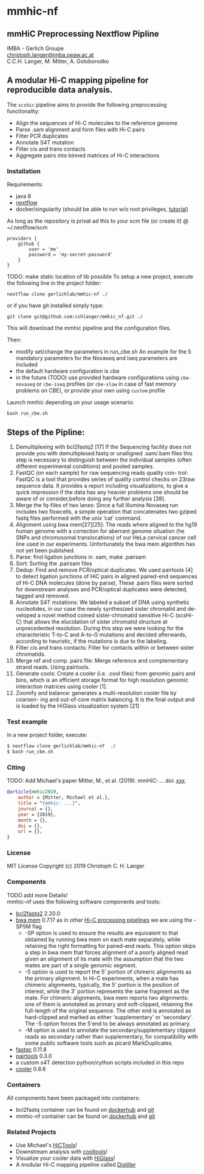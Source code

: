 # mmhic-nf
## mmHiC Preprocessing Nextflow Pipline
IMBA - Gerlich Groupe <br>
christoph.langer@imba.oeaw.ac.at <br>
C.C.H. Langer, M. Mitter, A. Goloborodko

## A modular Hi-C mapping pipeline for reproducible data analysis.

The `scshic` pipeline aims to provide the following preprocessing functionality:

- Align the sequences of Hi-C molecules to the reference genome
- Parse .sam alignment and form files with Hi-C pairs
- Filter PCR duplicates
- Annotate S4T mutation
- Filter cis and trans contacts
- Aggregate pairs into binned matrices of Hi-C interactions

### Installation

Requirements:

- java 8
- [nextflow](https://www.nextflow.io/)
- docker/singularity (should be able to run w/o root privileges, 
[tutorial](https://www.digitalocean.com/community/tutorials/how-to-install-and-use-docker-on-ubuntu-16-04))

As long as the repository is privat ad this to your scm file (or create it) @ ~/.nextflow/scm
```
providers {
    github {
        user = 'me'
        password = 'my-secret-password'
    }
}
```
TODO: make static location of lib possible
To setup a new project, execute the following line in the project folder:

```
nextflow clone gerlichlab/mmhic-nf ./
```

or if you have git installed simply type:

```
git clone git@github.com:cchlanger/mmhic_nf.git ./
```

This will download the mmhic pipeline and the configuration files.

Then:

- modify set/change the parameters in run_cbe.sh
    An example for the 5 mandatory parameters for the Novaseq and Iseq parameters are included
- the default hardware configuration is cbe
- in the future (TODO) use provided hardware configurations using `cbe-novaseq` or `cbe-iseq` profiles (or `cbe-slow` in case of fast memory problems on CBE), or provide your own using `custom` profile

Launch mmhic depending on your usage scenario:

```
bash run_cbe.sh
```

## Steps of the Pipline:
1. Demultiplexing with bcl2fastq2 [17] 
If the Sequencing facility does
not provide you with demultiplexed.fastq or unalligned .sam/.bam files
this step is necessary to distinguish between the individual samples (often
different experimental conditions) and pooled samples.
2. FastQC (on each sample) for raw sequencing reads quality con-
trol: FastQC is a tool that provides series of quality control checks on
23raw sequence data. It provides a report including visualizations, to give a
quick impression if the data has any heavier problems one should be aware
of or consider,before doing any further analysis [39].
3. Merge the fq-files of two lanes: Since a full Illumina Novaseq run
includes two flowcells, a simple operation that concatenates two gziped
fastq files performed with the unix ’cat’ command.
4. Alignment using bwa mem[27][25]: The reads where aligned to the
hg19 human genome with a correction for aberrant genome situation (he
SNPs and chromosomal translocations) of our HeLa cervical cancer cell
line used in our experiments. Unfortunately the bwa mem algorithm has
not yet been published.
5. Parse: find ligation junctions in .sam, make .pairsam
6. Sort: Sorting the .pairsam files
7. Dedup: Find and remove PCR/optical duplicates. We used pairtools [4]
to detect ligation junctions of HiC pairs in aligned paired-end sequences
of Hi-C DNA molecules (done by parse), These .pairs files were sorted for
downstream analyses and PCR/optical duplicates were detected, tagged
and removed.
8. Annotate S4T mutations: We labeled a subset of DNA using synthetic
nucleotides, in our case the newly synthesized sister chromatid and de-
veloped a novel method coined sister-chromatid sensitive Hi-C (scsHi-C)
that allows the elucidation of sister chromatid structure at unprecedented
resolution. During this step we were looking for the characteristic T-to-C
and A-to-G mutations and decided afterwards, according to heuristic, if
the mutations is due to the labeling.
9. Filter cis and trans contacts: Filter for contacts within or between
sister chromatids.
10. Merge ref and comp .pairs file: Merge reference and complementary
strand reads. Using pairtools.
11. Generate cools: Create a cooler (i.e. .cool files) from genomic pairs
and bins, which is an efficient storage format for high resolution genomic
interaction matrices using cooler [1].
12. Zoomify and balance: generates a multi-resolution cooler file by coarsen-
ing and out-of-core matrix balancing. It is the final output and is loaded
by the HiGlass visualization system [21]

### Test example

In a new project folder, execute:

```bash
$ nextflow clone gerlichlab/mmhic-nf  ./
$ bash run_cbe.sh 
```
### Citing
TODO: Add Michael's paper
Mitter, M., et al. (2019). mmHiC: ... doi: [xxx](xxx).

```bibtex
@article{mmhic2019,
    author = {Mitter, Michael et al.},
    title = "{mmhic: ...}",
    journal = {},
    year = {2019},
    month = {},
    doi = {},
    url = {},
}
```

### License

MIT License
Copyright (c) 2019 Christoph C. H. Langer

### Components
TODO add more Details! <br>
mmhic-nf uses the following software components and tools:
- [bcl2fastq2](https://support.illumina.com/sequencing/sequencing_software/bcl2fastq-conversion-software.html) 2.20.0 
- [bwa mem](http://bio-bwa.sourceforge.net/) 0.7.17 as in other [Hi-C processing pipelines](https://data.4dnucleome.org/help/analysis-and-visualization/hi_c-processing-pipelin) we are using the -SP5M flag
    - -SP option is used to ensure the results are equivalent to that obtained by running bwa mem on each mate separately,
while retaining the right formatting for paired-end reads. This option skips a step in bwa mem that forces 
alignment of a poorly aligned read given an alignment of its mate with the assumption 
that the two mates are part of a single genomic segment.
    - -5 option is used to report the 5' portion of chimeric alignments as the primary alignment. 
In Hi-C experiments, when a mate has chimeric alignments, typically, the 5' portion is the position of interest,
while the 3' portion represents the same fragment as the mate. 
For chimeric alignments, bwa mem reports two alignments:
one of them is annotated as primary and soft-clipped, retaining the full-length of the original sequence. 
The other end is annotated as hard-clipped and marked as either 'supplementary' or 'secondary'. The -5 option forces the 5'end to be always annotated as primary.
    - -M option is used to annotate the secondary/supplementary clipped reads as secondary rather than supplementary, 
for compatibility with some public software tools such as picard MarkDuplicates.
- [fastqc](https://www.bioinformatics.babraham.ac.uk/projects/fastqc/) 0.11.8
- [pairtools](https://github.com/mirnylab/pairtools) 0.3.0
- a custom s4T detection python/cython scripts included in this repo
- [cooler](https://github.com/mirnylab/cooler) 0.8.6

### Containers
All components have been packaged into containers:
- bcl2fastq container can be found on [dockerhub](https://hub.docker.com/r/gerlichlab/bcl2fastq) and [git](https://github.com/cchlanger/bcl2fastq_container)
- mmhic-nf container can be found on [dockerhub](https://hub.docker.com/r/gerlichlab/mmhic) and [git](https://github.com/cchlanger/mmHiC)

### Related Projects
- Use Michael's [HiCTools](https://github.com/gerlichlab/NGS)!
- Downstream analysis with [cooltools](https://github.com/mirnylab/cooltools)!
- Visualize your cooler data with [HiGlass](http://higlass.io)!
- A modular Hi-C mapping pipeline called [Distiller](https://github.com/mirnylab/distiller-nf)
